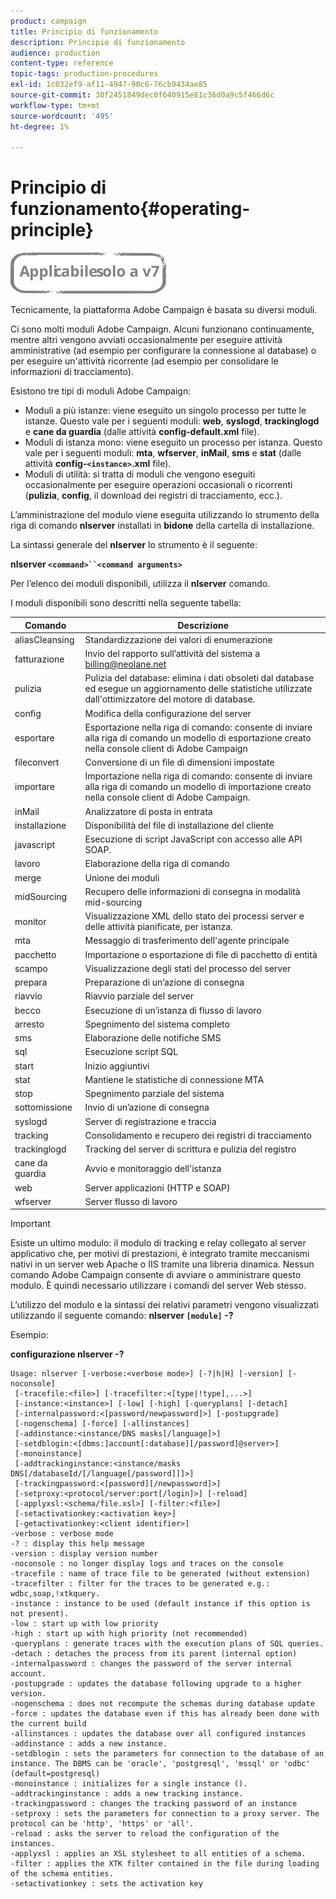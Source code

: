 ```yaml
---
product: campaign
title: Principio di funzionamento
description: Principio di funzionamento
audience: production
content-type: reference
topic-tags: production-procedures
exl-id: 1c032ef9-af11-4947-90c6-76cb9434ae85
source-git-commit: 30f2451849dec0f640915e81c36d0a9c5f466d6c
workflow-type: tm+mt
source-wordcount: '495'
ht-degree: 1%

---
```


# Principio di funzionamento{#operating-principle}

![](../../assets/v7-only.svg)

Tecnicamente, la piattaforma Adobe Campaign è basata su diversi moduli.

Ci sono molti moduli Adobe Campaign. Alcuni funzionano continuamente, mentre altri vengono avviati occasionalmente per eseguire attività amministrative (ad esempio per configurare la connessione al database) o per eseguire un&#39;attività ricorrente (ad esempio per consolidare le informazioni di tracciamento).

Esistono tre tipi di moduli Adobe Campaign:

* Moduli a più istanze: viene eseguito un singolo processo per tutte le istanze. Questo vale per i seguenti moduli: **web**, **syslogd**, **trackinglogd** e **cane da guardia** (dalle attività **config-default.xml** file).
* Moduli di istanza mono: viene eseguito un processo per istanza. Questo vale per i seguenti moduli: **mta**, **wfserver**, **inMail**, **sms** e **stat** (dalle attività **config-`<instance>`.xml** file).
* Moduli di utilità: si tratta di moduli che vengono eseguiti occasionalmente per eseguire operazioni occasionali o ricorrenti (**pulizia**, **config**, il download dei registri di tracciamento, ecc.).

L’amministrazione del modulo viene eseguita utilizzando lo strumento della riga di comando **nlserver** installati in **bidone** della cartella di installazione.

La sintassi generale del **nlserver** lo strumento è il seguente:

**nlserver `<command>``<command arguments>`**

Per l’elenco dei moduli disponibili, utilizza il **nlserver** comando.

I moduli disponibili sono descritti nella seguente tabella:

| Comando | Descrizione |
|---|---|
| aliasCleansing | Standardizzazione dei valori di enumerazione |
| fatturazione | Invio del rapporto sull’attività del sistema a billing@neolane.net |
| pulizia | Pulizia del database: elimina i dati obsoleti dal database ed esegue un aggiornamento delle statistiche utilizzate dall&#39;ottimizzatore del motore di database. |
| config | Modifica della configurazione del server |
| esportare | Esportazione nella riga di comando: consente di inviare alla riga di comando un modello di esportazione creato nella console client di Adobe Campaign |
| fileconvert | Conversione di un file di dimensioni impostate |
| importare | Importazione nella riga di comando: consente di inviare alla riga di comando un modello di importazione creato nella console client di Adobe Campaign. |
| inMail | Analizzatore di posta in entrata |
| installazione | Disponibilità del file di installazione del cliente |
| javascript | Esecuzione di script JavaScript con accesso alle API SOAP. |
| lavoro | Elaborazione della riga di comando |
| merge | Unione dei moduli |
| midSourcing | Recupero delle informazioni di consegna in modalità mid-sourcing |
| monitor | Visualizzazione XML dello stato dei processi server e delle attività pianificate, per istanza. |
| mta | Messaggio di trasferimento dell&#39;agente principale |
| pacchetto | Importazione o esportazione di file di pacchetto di entità |
| scampo | Visualizzazione degli stati del processo del server |
| prepara | Preparazione di un’azione di consegna |
| riavvio | Riavvio parziale del server |
| becco | Esecuzione di un’istanza di flusso di lavoro |
| arresto | Spegnimento del sistema completo |
| sms | Elaborazione delle notifiche SMS |
| sql | Esecuzione script SQL |
| start | Inizio aggiuntivi |
| stat | Mantiene le statistiche di connessione MTA |
| stop | Spegnimento parziale del sistema |
| sottomissione | Invio di un’azione di consegna |
| syslogd | Server di registrazione e traccia |
| tracking | Consolidamento e recupero dei registri di tracciamento |
| trackinglogd | Tracking del server di scrittura e pulizia del registro |
| cane da guardia | Avvio e monitoraggio dell&#39;istanza |
| web | Server applicazioni (HTTP e SOAP) |
| wfserver | Server flusso di lavoro |

>[!IMPORTANT]
>
>Esiste un ultimo modulo: il modulo di tracking e relay collegato al server applicativo che, per motivi di prestazioni, è integrato tramite meccanismi nativi in un server web Apache o IIS tramite una libreria dinamica. Nessun comando Adobe Campaign consente di avviare o amministrare questo modulo. È quindi necessario utilizzare i comandi del server Web stesso.

L’utilizzo del modulo e la sintassi dei relativi parametri vengono visualizzati utilizzando il seguente comando: **nlserver `[module]` -?**

Esempio:

**configurazione nlserver -?**

```
Usage: nlserver [-verbose:<verbose mode>] [-?|h|H] [-version] [-noconsole]
 [-tracefile:<file>] [-tracefilter:<[type|!type],...>]
 [-instance:<instance>] [-low] [-high] [-queryplans] [-detach]
 [-internalpassword:<[password/newpassword]>] [-postupgrade]
 [-nogenschema] [-force] [-allinstances]
 [-addinstance:<instance/DNS masks[/language]>]
 [-setdblogin:<[dbms:]account[:database][/password]@server>]
 [-monoinstance]
 [-addtrackinginstance:<instance/masks DNS[/databaseId/[/language[/password]]]>]
 [-trackingpassword:<[password][/newpassword]>]
 [-setproxy:<protocol/server:port[/login]>] [-reload]
 [-applyxsl:<schema/file.xsl>] [-filter:<file>]
 [-setactivationkey:<activation key>]
 [-getactivationkey:<client identifier>]
-verbose : verbose mode
-? : display this help message
-version : display version number
-noconsole : no longer display logs and traces on the console
-tracefile : name of trace file to be generated (without extension)
-tracefilter : filter for the traces to be generated e.g.: wdbc,soap,!xtkquery.
-instance : instance to be used (default instance if this option is not present).
-low : start up with low priority
-high : start up with high priority (not recommended)
-queryplans : generate traces with the execution plans of SQL queries.
-detach : detaches the process from its parent (internal option)
-internalpassword : changes the password of the server internal account.
-postupgrade : updates the database following upgrade to a higher version. 
-nogenschema : does not recompute the schemas during database update
-force : updates the database even if this has already been done with the current build 
-allinstances : updates the database over all configured instances
-addinstance : adds a new instance.
-setdblogin : sets the parameters for connection to the database of an instance. The DBMS can be 'oracle', 'postgresql', 'mssql' or 'odbc' (default=postgresql)
-monoinstance : initializes for a single instance ().
-addtrackinginstance : adds a new tracking instance.
-trackingpassword : changes the tracking password of an instance
-setproxy : sets the parameters for connection to a proxy server. The protocol can be 'http', 'https' or 'all'.
-reload : asks the server to reload the configuration of the instances. 
-applyxsl : applies an XSL stylesheet to all entities of a schema. 
-filter : applies the XTK filter contained in the file during loading of the schema entities.
-setactivationkey : sets the activation key
```
